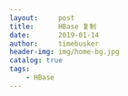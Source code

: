 ```yaml
---
layout:     post
title:      HBase 复制
date:       2019-01-14
author:     timebusker
header-img: img/home-bg.jpg
catalog: true
tags:
    - HBase
---
```



